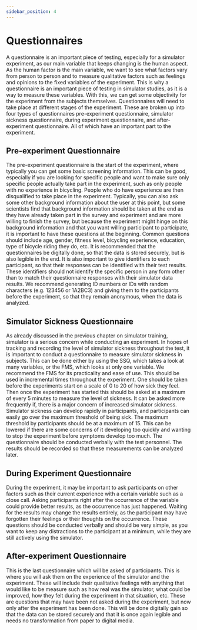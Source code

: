 ```yaml
---
sidebar_position: 4
---
```


# Questionnaires

A questionnaire is an important piece of testing, especially for a simulator experiment, as our main variable that keeps changing is the human aspect. As the human factor is the main variable, we want to see what factors vary from person to person and to measure qualitative factors such as feelings and opinions to the fixed variables of the experiment. This is why a questionnaire is an important piece of testing in simulator studies, as it is a way to measure these variables.  With this, we can get some objectivity for the experiment from the subjects themselves. Questionnaires will need to take place at different stages of the experiment. These are broken up into four types of questionnaires pre-experiment questionnaire, simulator sickness questionnaire, during experiment questionnaire, and after-experiment questionnaire. All of which have an important part to the experiment.

## Pre-experiment Questionnaire

The pre-experiment questionnaire is the start of the experiment, where typically you can get some basic screening information. This can be good, especially if you are looking for specific people and want to make sure only specific people actually take part in the experiment, such as only people with no experience in bicycling. People who do have experience are then disqualified to take place in the experiment. Typically, you can also ask some other background information about the user at this point, but some scientists find that background information should be taken at the end as they have already taken part in the survey and experiment and are more willing to finish the survey, but because the experiment might hinge on this background information and that you want willing participant to participate, it is important to have these questions at the beginning. Common questions should include age, gender, fitness level, bicycling experience, education, type of bicycle riding they do, etc. It is recommended that the questionnaires be digitally done, so that the data is stored securely, but is also legible in the end. It is also important to give identifiers to each participant, so that their responses can be identified with their test results. These identifiers should not identify the specific person in any form other than to match their questionnaire responses with their simulator data results. We recommend generating ID numbers or  IDs with random characters (e.g. 123456 or 1A2BC3) and giving them to the participants before the experiment, so that they remain anonymous, when the data is analyzed.  

## Simulator Sickness Questionnaire

As already discussed in the previous chapter on simulator training, simulator is a serious concern while conducting an experiment. In hopes of tracking and recording the level of simulator sickness throughout the test, it is important to conduct a questionnaire to measure simulator sickness in subjects. This can be done either by using the SSQ, which takes a look at many variables, or the FMS, which looks at only one variable. We recommend the FMS for its practicality and ease of use. This should be used in incremental times throughout the experiment. One should be taken before the experiments start on a scale of 0 to 20 of how sick they feel. Then once the experiment has started this should be asked at a maximum of every 5 minutes to measure the level of sickness. It can be asked more frequently if, there is a major concern of increased simulator sickness. Simulator sickness can develop rapidly in participants, and participants can easily go over the maximum threshold of being sick. The maximum threshold by participants should be at a maximum of 15. This can be lowered if there are some concerns of it developing too quickly and wanting to stop the experiment before symptoms develop too much. The questionnaire should be conducted verbally with the test personnel. The results should be recorded so that these measurements can be analyzed later. 

## During Experiment Questionnaire

During the experiment, it may be important to ask participants on other factors such as their current experience with a certain variable such as a close call. Asking participants right after the occurrence of the variable could provide better results, as the occurrence has just happened. Waiting for the results may change the results entirely, as the participant may have forgotten their feelings or their thoughts on the occurrence. These questions should be conducted verbally and should be very simple, as you want to keep any distractions to the participant at a minimum, while they are still actively using the simulator.  

## After-experiment Questionnaire

This is the last questionnaire which will be asked of participants. This is where you will ask them on the experience of the simulator and the experiment. These will include their qualitative feelings with anything that would like to be measure such as how real was the simulator, what could be improved, how they felt during the experiment in that situation, etc. These are questions that may have been not asked during the experiment, but now only after the experiment has been done. This will be done digitally gain so that the data can be stored securely and that it is once again legible and needs no transformation from paper to digital media. 

